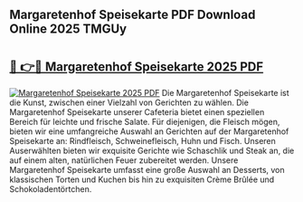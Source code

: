 ## Margaretenhof Speisekarte PDF Download Online 2025 TMGUy

# <h2><a href="http://gc6iho.nevu.top/?p=Margaretenhof+Speisekarte">🔗 👉🔴 Margaretenhof Speisekarte 2025 PDF</a></h2>

[![Margaretenhof Speisekarte 2025 PDF](https://i.imgur.com/dBaPXMq.png)](http://gc6iho.nevu.top/?p=Margaretenhof+Speisekarte)
Die Margaretenhof Speisekarte ist die Kunst, zwischen einer Vielzahl von Gerichten zu wählen. Die Margaretenhof Speisekarte unserer Cafeteria bietet einen speziellen Bereich für leichte und frische Salate. Für diejenigen, die Fleisch mögen, bieten wir eine umfangreiche Auswahl an Gerichten auf der Margaretenhof Speisekarte an: Rindfleisch, Schweinefleisch, Huhn und Fisch. Unseren Auserwählten bieten wir exquisite Gerichte wie Schaschlik und Steak an, die auf einem alten, natürlichen Feuer zubereitet werden. Unsere Margaretenhof Speisekarte umfasst eine große Auswahl an Desserts, von klassischen Torten und Kuchen bis hin zu exquisiten Crème Brûlée und Schokoladentörtchen.
